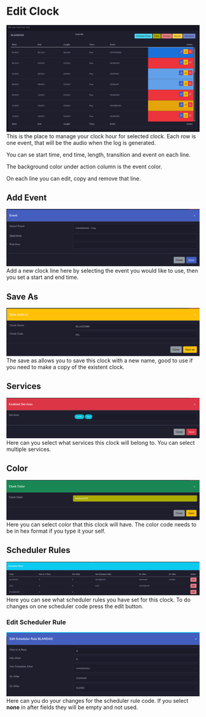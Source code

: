 # Edit Clock
![Screenshot](img/editclock.png)
This is the place to manage your clock hour for selected clock. Each row is one event, that will be the audio when the log is generated.

You can se start time, end time, length, transition and event on each line.

The background color under action column is the event color.

On each line you can edit, copy and remove that line.

## Add Event
![Screenshot](img/addeventclock.png)
Add a new clock line here by selecting the event you would like to use, then you set a start and end time.

## Save As
![Screenshot](img/saveasclock.png)
The save as allows you to save this clock with a new name, good to use if you need to make a copy of the existent clock.

## Services
![Screenshot](img/enabledservicesclock.png)
Here can you select what services this clock will belong to. You can select multiple services.

## Color
![Screenshot](img/colorclock.png)
Here you can select color that this clock will have. The color code needs to be in hex format if you type it your self.

## Scheduler Rules
![Screenshot](img/schedclock1.png)
Here you can see what scheduler rules you have set for this clock. To do changes on one scheduler code press the edit button.

### Edit Scheduler Rule
![Screenshot](img/schedclock2.png)
Here can you do your changes for the scheduler rule code. If you select **none** in after fields they will be empty and not used.